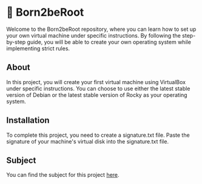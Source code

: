 # 🤖 Born2beRoot

Welcome to the Born2beRoot repository, where you can learn how to set up your own virtual machine under specific instructions. By following the step-by-step guide, you will be able to create your own operating system while implementing strict rules.

## About

In this project, you will create your first virtual machine using VirtualBox under specific instructions. You can choose to use either the latest stable version of Debian or the latest stable version of Rocky as your operating system.

## Installation

To complete this project, you need to create a signature.txt file. Paste the signature of your machine's virtual disk into the signature.txt file.

## Subject

You can find the subject for this project [here](https://cdn.intra.42.fr/pdf/pdf/68785/en.subject.pdf).
